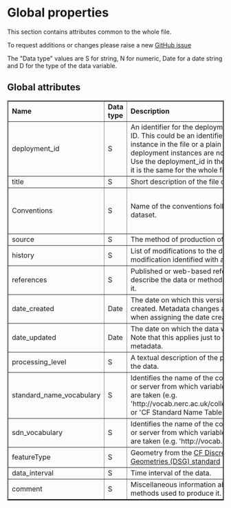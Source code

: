 
# Global properties


This section contains attributes common to the whole file.

To request additions or changes please raise a new [GitHub issue](https://github.com/I-Ocean/common-metadata/issues/new)

The "Data type" values are S for string, N for numeric, Date for a date string and D for the type of the data variable.

Global attributes
----------

<table border="2" cellpadding="5"> 
<tr><td><strong>Name</strong></td><td><strong>Data type</strong></td><td><strong>Description</strong></td><td><strong>Allowed values</strong></td><td><strong>Link</strong></td></tr> 
<tr><td>deployment_id</td><td>S</td><td>An identifier for the deployment such as a cruise ID. This could be an identifier for a deployment instance in the file or a plain language string if deployment instances are not used in the file. Use the deployment_id in the global attributes if it is the same for the whole file.</td><td>&nbsp;</td><td>&nbsp;</td></tr> 
<tr><td>title</td><td>S</td><td>Short description of the file contents.</td><td>&nbsp;</td><td>&nbsp;</td></tr> 
<tr><td>Conventions</td><td>S</td><td>Name of the conventions followed by the dataset.</td><td>'CF-1.8 SeaDataNet-1.0 ACDD-1.3 IOcean-1.0'</td><td>&nbsp;</td></tr> 
<tr><td>source</td><td>S</td><td>The method of production of the original data</td><td>&nbsp;</td><td>&nbsp;</td></tr> 
<tr><td>history</td><td>S</td><td>List of modifications to the data where each modification identified with a date and time.</td><td>&nbsp;</td><td>&nbsp;</td></tr> 
<tr><td>references</td><td>S</td><td>Published or web-based references that describe the data or methods used to produce it.</td><td>&nbsp;</td><td>&nbsp;</td></tr> 
<tr><td>date_created</td><td>Date</td><td>The date on which this version of the data was created. Metadata changes are not considered when assigning the date created.</td><td>ISO 8601</td><td>&nbsp;</td></tr> 
<tr><td>date_updated</td><td>Date</td><td>The date on which the data was last modified. Note that this applies just to the data not the metadata.</td><td>ISO 8601</td><td>&nbsp;</td></tr> 
<tr><td>processing_level</td><td>S</td><td>A textual description of the processing level of the data.</td><td>&nbsp;</td><td>&nbsp;</td></tr> 
<tr><td>standard_name_vocabulary</td><td>S</td><td>Identifies the name of the controlled vocabulary or server from which variable standard_names are taken (e.g. 'http://vocab.nerc.ac.uk/collection/P07/current/' or 'CF Standard Name Table v73')</td><td>&nbsp;</td><td>&nbsp;</td></tr> 
<tr><td>sdn_vocabulary</td><td>S</td><td>Identifies the name of the controlled vocabulary or server from which variable standard_names are taken (e.g. 'http://vocab.nerc.ac.uk/')</td><td>&nbsp;</td><td>&nbsp;</td></tr> 
<tr><td>featureType</td><td>S</td><td>Geometry from the <a href='http://cfconventions.org/Data/cf-conventions/cf-conventions-1.7/cf-conventions.html#discrete-sampling-geometries'>CF Discrete Sampling Geometries (DSG) standard</a></td><td>&nbsp;</td><td>&nbsp;</td></tr> 
<tr><td>data_interval</td><td>S</td><td>Time interval of the data.</td><td>&nbsp;</td><td>&nbsp;</td></tr> 
<tr><td>comment</td><td>S</td><td>Miscellaneous information about the data or methods used to produce it.</td><td>&nbsp;</td><td>&nbsp;</td></tr> 
</table> 
